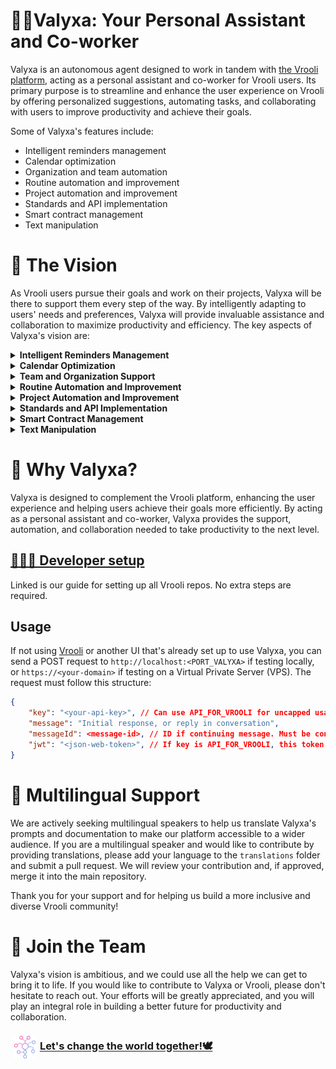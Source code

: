 # 🙆‍♀️Valyxa: Your Personal Assistant and Co-worker
Valyxa is an autonomous agent designed to work in tandem with [the Vrooli platform][website], acting as a personal assistant and co-worker for Vrooli users. Its primary purpose is to streamline and enhance the user experience on Vrooli by offering personalized suggestions, automating tasks, and collaborating with users to improve productivity and achieve their goals.

Some of Valyxa's features include:
- Intelligent reminders management
- Calendar optimization
- Organization and team automation
- Routine automation and improvement
- Project automation and improvement
- Standards and API implementation
- Smart contract management
- Text manipulation


# 🌟 The Vision
As Vrooli users pursue their goals and work on their projects, Valyxa will be there to support them every step of the way. By intelligently adapting to users' needs and preferences, Valyxa will provide invaluable assistance and collaboration to maximize productivity and efficiency. The key aspects of Valyxa's vision are:

<details>
  <summary><b>Intelligent Reminders Management</b></summary>
  Valyxa will revolutionize how users manage reminders by:  

  * Creating organizations, projects, routines, standards, APIs, etc., to autonomously complete reminders
  * Prioritizing reminders according to user preferences and needs
  * Suggesting new reminders
</details>
<details>
  <summary><b>Calendar Optimization</b></summary>
  Valyxa will optimize users' calendars by:

  * Filling available time with suggested actions
  * Reducing busy time by identifying inefficiencies and automatable tasks
</details>
<details>
  <summary><b>Team and Organization Support</b></summary>
  Valyxa will enhance team and organization dynamics by:

  * Adding bot team members
  * Auto-implementing incomplete routines, projects, etc.
  * Facilitating individual and group chats with bot members
</details>
<details>
  <summary><b>Routine Automation and Improvement</b></summary>
  Valyxa will streamline routines by:

  * Auto-implementing and auto-running routines
  * Suggesting routines to complete next
  * Auto-improving routines by optimizing cost, complexity, and other factors
</details>
<details>
  <summary><b>Project Automation and Improvement</b></summary>
  Valyxa will boost project management by:

  * Auto-implementing and auto-running projects
</details>
<details>
  <summary><b>Standards and API Implementation</b></summary>
  Valyxa will simplify the implementation of standards and APIs by:

  * Auto-implementing and auto-improving standards and APIs based on user preferences and requirements
</details>
<details>
  <summary><b>Smart Contract Management</b></summary>
  Valyxa will empower users to manage smart contracts effectively by:

  * Auto-implementing and auto-improving smart contracts
  * Providing auditing capabilities to ensure contract security and compliance
</details>
<details>
  <summary><b>Text Manipulation</b></summary>
  Valyxa will enable users to effortlessly manipulate freeform text (e.g., notes, descriptions, chat messages) by providing features to:

  * Convert text to bullet points
  * Change reading level
  * Adjust formality
  * Alter length
  * Organize content
  * Summarize information
  * Continue writing
</details>


# 🔑 Why Valyxa?
Valyxa is designed to complement the Vrooli platform, enhancing the user experience and helping users achieve their goals more efficiently. By acting as a personal assistant and co-worker, Valyxa provides the support, automation, and collaboration needed to take productivity to the next level.

## [👩🏼‍💻 Developer setup][setup-guide]
Linked is our guide for setting up all Vrooli repos. No extra steps are required.

## Usage
If not using [Vrooli](https://github.com/Vrooli/Vrooli) or another UI that's already set up to use Valyxa, you can send a POST request to `http://localhost:<PORT_VALYXA>` if testing locally, or `https://<your-domain>` if testing on a Virtual Private Server (VPS). The request must follow this structure:

```json
{
    "key": "<your-api-key>", // Can use API_FOR_VROOLI for uncapped usage. Otherwise, we validate and fetch api information from VROOLI_URL
    "message": "Initial response, or reply in conversation",
    "messageId": <message-id>, // ID if continuing message. Must be continuing the conversation using the same key
    "jwt": "<json-web-token>", // If key is API_FOR_VROOLI, this token ensures that the conversation cannot be accessed by anyone else
}
```

# 🦜 Multilingual Support
We are actively seeking multilingual speakers to help us translate Valyxa's prompts and documentation to make our platform accessible to a wider audience. If you are a multilingual speaker and would like to contribute by providing translations, please add your language to the `translations` folder and submit a pull request. We will review your contribution and, if approved, merge it into the main repository.

Thank you for your support and for helping us build a more inclusive and diverse Vrooli community!

# 🤝 Join the Team
Valyxa's vision is ambitious, and we could use all the help we can get to bring it to life. If you would like to contribute to Valyxa or Vrooli, please don't hesitate to reach out. Your efforts will be greatly appreciated, and you will play an integral role in building a better future for productivity and collaboration.

### [<img align="center" alt="Website" width="36px" src="./docs/assets/vrooli.png" style="padding-left:5px;padding-right:2px" />][start] [**Let's change the world together!🕊**][start]

[website]: https://vrooli.com
[start]: https://vrooli.com/start
[setup-guide]: https://docs.vrooli.com/setup/getting_started.html
